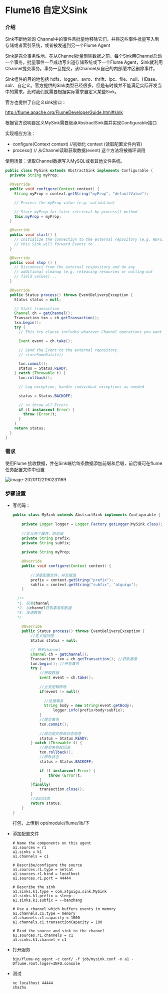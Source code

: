# Flume16 自定义Sink

### 介绍

Sink不断地轮询 Channel中的事件且批量地移除它们，并将这些事件批量写入到存储或者索引系统，或者被发送到另一个Flume Agent

Sink是完全事务性地，在从Channel批量删除数据之前，每个Sink用Channel启动一个事务，批量事件一旦成功写出道存储系统或下一个Flume Agent，Sink就利用Channel提交事务。事务一旦提交，该Channel从自己的内部缓冲区删除事件。

Sink组件的目的地包括 hdfs、logger、avro、thrift、ipc、file、null、HBase、solr、自定义。官方提供的Sink类型已经很多，但是有时候并不能满足实际开发当中的需求，此时我们就需要根据实际需求自定义某些Sink。

官方也提供了自定义sink接口：

http://flume.apache.org/FlumeDeveloperGuide.html#sink 

根据官方说明自定义MySink需要继承AbstractSink类并实现Configurable接口

实现相应方法：

- configure(Context context) //初始化 context (读取配置文件内容)
- process() // 从Channel读取获取数据(event) 这个方法将被循环调用

使用场景：读取Channel数据写入MySQL或者其他文件系统。



```java
public class MySink extends AbstractSink implements Configurable {
  private String myProp;

  @Override
  public void configure(Context context) {
    String myProp = context.getString("myProp", "defaultValue");

    // Process the myProp value (e.g. validation)

    // Store myProp for later retrieval by process() method
    this.myProp = myProp;
  }

  @Override
  public void start() {
    // Initialize the connection to the external repository (e.g. HDFS) that
    // this Sink will forward Events to ..
  }

  @Override
  public void stop () {
    // Disconnect from the external respository and do any
    // additional cleanup (e.g. releasing resources or nulling-out
    // field values) ..
  }

  @Override
  public Status process() throws EventDeliveryException {
    Status status = null;

    // Start transaction
    Channel ch = getChannel();
    Transaction txn = ch.getTransaction();
    txn.begin();
    try {
      // This try clause includes whatever Channel operations you want to do

      Event event = ch.take();

      // Send the Event to the external repository.
      // storeSomeData(e);

      txn.commit();
      status = Status.READY;
    } catch (Throwable t) {
      txn.rollback();

      // Log exception, handle individual exceptions as needed

      status = Status.BACKOFF;

      // re-throw all Errors
      if (t instanceof Error) {
        throw (Error)t;
      }
    }
    return status;
  }
}
```



### 需求

使用Flume 接收数据，并在Sink端给每条数据添加前缀和后缀，前后缀可在flume任务配置文件中设置

![image-20201122190231189](C:\Users\Auraros\AppData\Roaming\Typora\typora-user-images\image-20201122190231189.png)



### 步骤设置

- 写代码：

  ```java
  public class MySink extends AbstractSink implements Configurable {
      
      private Logger logger = Logger.Factory.getLogger(MySink.class);
      
      //定义两个属性，前后缀
      private String prefix;
      private String subfix;
     	
      private String myProp;
  
      @Override
      public void configure(Context context) {
          
          //读取配置文件，并且赋值	
          prefix = context.getString("prefix");
          subfix = context.getString("subfix", "atguigu");
      }
     
    /**
    *1. 获取channel
    *2. 从channel获取事务和数据
    *3. 发送数据
    */
      
      @Override
      public Status process() throws EventDeliveryException {
          //定义返回值
          Status status = null;
  
          // 得到channel
          Channel ch = getChannel();
          Transaction txn = ch.getTransaction(); //获取事务
          txn.begin(); //开启事务
          try {
              //获取数据
              Event event = ch.take();
  	  		
              //业务逻辑修改
              if(event != null){
                  
              	//处理事务
              	String body = new String(event.getBody);
        			logger.info(prefix+body+subfix);
              }
              //提交事务
              txn.commit();
              
              //成功提交修改状态信息
              status = Status.READY;
          } catch (Throwable t) {
              //提交失败就回滚
              txn.rollback();
              //修改状态
              status = Status.BACKOFF;
  
              if (t instanceof Error) {
                  throw (Error)t;
              }
          }finally{
              transaction.close();
          }
          //返回状态
          return status;
      }
  }
  ```

  打包，上传到 opt/module/flume/lib/下

- 添加配置文件

  ```
  # Name the components on this agent
  a1.sources = r1
  a1.sinks = k1
  a1.channels = c1
  
  # Describe/configure the source
  a1.sources.r1.type = netcat
  a1.sources.r1.bind = localhost
  a1.sources.r1.port = 44444
  
  # Describe the sink
  a1.sinks.k1.type = com.atguigu.sink.MySink
  a1.sinks.k1.prefix = sleep--
  a1.sinks.k1.subfix = --banzhang
  
  # Use a channel which buffers events in memory
  a1.channels.c1.type = memory
  a1.channels.c1.capacity = 1000
  a1.channels.c1.transactionCapacity = 100
  
  # Bind the source and sink to the channel
  a1.sources.r1.channels = c1
  a1.sinks.k1.channel = c1
  ```

- 打开服务

  ```
  bin/flume-ng agent -c conf/ -f job/mysink.conf -n a1 -Dflume.root.loger=INFO.console
  ```

- 测试

  ```
  nc localhost 44444
  shazhu
  ```

  

